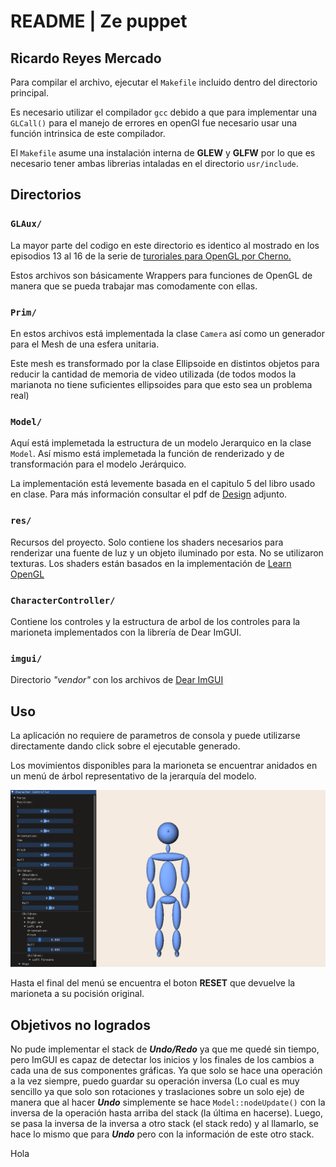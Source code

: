 # README | Ze puppet 
## Ricardo Reyes Mercado

Para compilar el archivo, ejecutar el `Makefile` incluido dentro del directorio principal. 

Es necesario utilizar el compilador `gcc` debido a que para implementar una `GLCall()` para el manejo de errores en openGl fue necesario usar una función intrinsica de este compilador.

El `Makefile` asume una instalación interna de **GLEW** y **GLFW** por lo que es necesario tener ambas librerias intaladas en el directorio `usr/include`.

## Directorios

### `GLAux/`

La mayor parte del codigo en este directorio es identico al mostrado en los episodios 13 al 16 de la serie de [turoriales para OpenGL por Cherno.](https://www.youtube.com/playlist?list=PLlrATfBNZ98foTJPJ_Ev03o2oq3-GGOS2) 

Estos archivos son básicamente Wrappers para funciones de OpenGL de manera que se pueda trabajar mas comodamente con ellas.

### `Prim/`

En estos archivos está implementada la clase `Camera` así como un generador para el Mesh de una esfera unitaria.

Este mesh es transformado por la clase Ellipsoide en distintos objetos para reducir la cantidad de memoria de video utilizada (de todos modos la marianota no tiene suficientes ellipsoides para que esto sea un problema real)

### `Model/`

Aquí está implemetada la estructura de un modelo Jerarquico en la clase `Model`. Así mismo está implemetada la función de renderizado y de transformación para el modelo Jerárquico.

La implementación está levemente basada en el capitulo 5 del libro usado en clase. Para más información consultar el pdf de [Design](design.pdf/) adjunto.

### `res/`

Recursos del proyecto. Solo contiene los shaders necesarios para renderizar una fuente de luz y un objeto iluminado por esta. No se utilizaron texturas. Los shaders están basados en la implementación de [Learn OpenGL](https://learnopengl.com/)

### `CharacterController/`

Contiene los controles y la estructura de arbol de los controles para la marioneta implementados con la librería de Dear ImGUI.

### `imgui/`

Directorio *"vendor"* con los archivos de [Dear ImGUI](https://github.com/ocornut/imgui)

## Uso

La aplicación no requiere de parametros de consola y puede utilizarse directamente dando click sobre el ejecutable generado.

Los movimientos disponibles para la marioneta se encuentrar anidados en un menú de árbol representativo de la jerarquía del modelo.

![](ZePuppet.png)

Hasta el final del menú se encuentra el boton **RESET** que devuelve la marioneta a su pocisión original.

## Objetivos no logrados

No pude implementar el stack de ***Undo/Redo*** ya que me quedé sin tiempo, pero ImGUI es capaz de detectar los inicios y los finales de los cambios a cada una de sus componentes gráficas. Ya que solo se hace una operación a la vez siempre, puedo guardar su operación inversa (Lo cual es muy sencillo ya que solo son rotaciones y traslaciones sobre un solo eje) de manera que al hacer ***Undo*** simplemente se hace `Model::nodeUpdate()` con la inversa de la operación hasta arriba del stack (la última en hacerse). Luego, se pasa la inversa de la inversa a otro stack (el stack redo) y al llamarlo, se hace lo mismo que para ***Undo*** pero con la información de este otro stack.

Hola